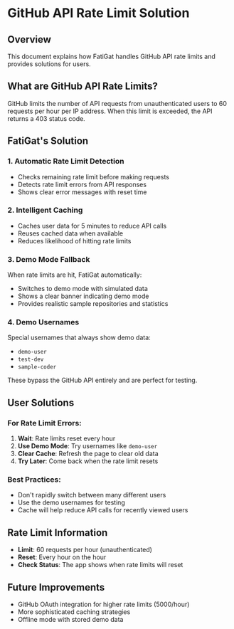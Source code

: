 # GitHub API Rate Limit Solution

## Overview
This document explains how FatiGat handles GitHub API rate limits and provides solutions for users.

## What are GitHub API Rate Limits?
GitHub limits the number of API requests from unauthenticated users to 60 requests per hour per IP address. When this limit is exceeded, the API returns a 403 status code.

## FatiGat's Solution

### 1. Automatic Rate Limit Detection
- Checks remaining rate limit before making requests
- Detects rate limit errors from API responses
- Shows clear error messages with reset time

### 2. Intelligent Caching
- Caches user data for 5 minutes to reduce API calls
- Reuses cached data when available
- Reduces likelihood of hitting rate limits

### 3. Demo Mode Fallback
When rate limits are hit, FatiGat automatically:
- Switches to demo mode with simulated data
- Shows a clear banner indicating demo mode
- Provides realistic sample repositories and statistics

### 4. Demo Usernames
Special usernames that always show demo data:
- `demo-user`
- `test-dev` 
- `sample-coder`

These bypass the GitHub API entirely and are perfect for testing.

## User Solutions

### For Rate Limit Errors:
1. **Wait**: Rate limits reset every hour
2. **Use Demo Mode**: Try usernames like `demo-user`
3. **Clear Cache**: Refresh the page to clear old data
4. **Try Later**: Come back when the rate limit resets

### Best Practices:
- Don't rapidly switch between many different users
- Use the demo usernames for testing
- Cache will help reduce API calls for recently viewed users

## Rate Limit Information
- **Limit**: 60 requests per hour (unauthenticated)
- **Reset**: Every hour on the hour
- **Check Status**: The app shows when rate limits will reset

## Future Improvements
- GitHub OAuth integration for higher rate limits (5000/hour)
- More sophisticated caching strategies
- Offline mode with stored demo data
